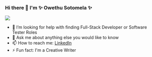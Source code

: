 ### Hi there 👋  I'm  ✨ Owethu Sotomela ✨

![](https://komarev.com/ghpvc/?username=OwethuSotomela&label=Owethu+Sotomela's+Profile+Views&color=ff69b4)

<!--  * 🔭 I’m currently working on "airbnbmernstack App" -->
<!--  * 👯 I’m looking to collaborate on Building IOS / Android apps -->
* 🤔 I’m looking for help with finding Full-Stack Developer or Software Tester Roles 
* 💬 Ask me about anything else you would like to know
* 📫 How to reach me: [LinkedIn](https://www.linkedin.com/in/owethu-sotomela-097940106/)
* ⚡ Fun fact: I'm a Creative Writer
